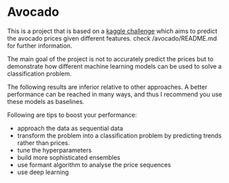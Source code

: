 # Avocado

This is a project that is based on a [kaggle challenge](https://www.kaggle.com/neuromusic/avocado-prices) which aims to predict the avocado prices given different features. check /avocado/README.md for further information.

The main goal of the project is not to accurately predict the prices but to demonstrate how different machine learning models can be used to solve a classification problem.

The following results are inferior relative to other approaches. A better performance can be reached in many ways, and thus I recommend you use these models as baselines.

Following are tips to boost your performance:
- approach the data as sequential data
- transform the problem into a classification problem by predicting trends rather than prices.
- tune the hyperparameters
- build more sophisticated ensembles
- use formant algorithm to analyse the price sequences
- use deep learning